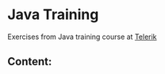# Java Training

Exercises from Java training course at [Telerik](https://www.telerikacademy.com/alpha/java)

## Content:

